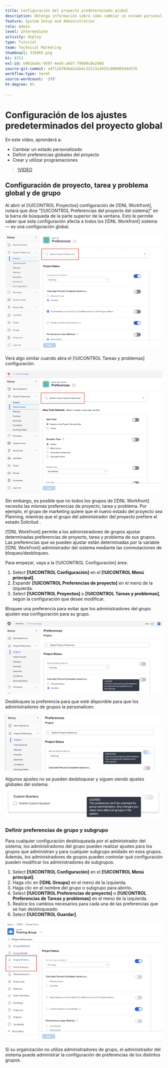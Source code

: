 ```yaml
---
title: Configuración del proyecto predeterminado global
description: Obtenga información sobre cómo cambiar un estado personalizado, establecer las preferencias globales del proyecto y crear programaciones que sean ajustes predeterminados globales.
feature: System Setup and Administration
role: Admin
level: Intermediate
activity: deploy
type: Tutorial
team: Technical Marketing
thumbnail: 335065.png
kt: 8753
exl-id: b961ba8c-9597-4ed4-a6d7-79689c8e290d
source-git-commit: adf12d7846d2a1b4c32513a3955c080905044576
workflow-type: tm+mt
source-wordcount: '379'
ht-degree: 0%

---
```


# Configuración de los ajustes predeterminados del proyecto global

<!---
21.4 updates have been made
--->

En este vídeo, aprenderá a:

* Cambiar un estado personalizado
* Definir preferencias globales del proyecto
* Crear y utilizar programaciones

>[!VIDEO](https://video.tv.adobe.com/v/335065/?quality=12)

## Configuración de proyecto, tarea y problema global y de grupo

Al abrir el [!UICONTROL Proyectos] configuración de [!DNL Workfront], notará que dice &quot;[!UICONTROL Preferencias del proyecto del sistema]&quot; en la barra de búsqueda de la parte superior de la ventana. Esto le permite saber que esta configuración afecta a todos los [!DNL Workfront] sistema — es una configuración global.

![[!UICONTROL Preferencias de proyecto] en [!UICONTROL Configuración]](assets/admin-fund-system-project-preferences-1.png)

Verá algo similar cuando abra el [!UICONTROL Tareas y problemas] configuración.

![[!UICONTROL Preferencias de tareas y problemas] en [!UICONTROL Configuración]](assets/admin-fund-task-issue-preferences-2.png)

Sin embargo, es posible que no todos los grupos de [!DNL Workfront] necesita las mismas preferencias de proyecto, tarea y problema. Por ejemplo, el grupo de marketing quiere que el nuevo estado del proyecto sea Planning, mientras que el grupo del administrador del proyecto prefiere el estado Solicitud .

[!DNL Workfront] permite a los administradores de grupos ajustar determinadas preferencias de proyecto, tarea y problema de sus grupos. Las preferencias que se pueden ajustar están determinadas por la variable [!DNL Workfront] administrador del sistema mediante las conmutaciones de bloqueo/desbloqueo.

Para empezar, vaya a la [!UICONTROL Configuración] área:

1. Select **[!UICONTROL Configuración]** en el **[!UICONTROL Menú principal]**.
1. Expandir **[!UICONTROL Preferencias de proyecto]** en el menú de la izquierda.
1. Select **[!UICONTROL Proyectos]** o **[!UICONTROL Tareas y problemas]**, según la configuración que desee modificar.

Bloquee una preferencia para evitar que los administradores del grupo ajusten esa configuración para su grupo.

![Mensaje de preferencias bloqueado](assets/admin-fund-preferences-locked-3.png)

Desbloquee la preferencia para que esté disponible para que los administradores de grupos la personalicen.

![Mensaje de preferencia desbloqueado](assets/admin-fund-preferences-unlocked-4.png)

Algunos ajustes no se pueden desbloquear y siguen siendo ajustes globales del sistema.

![Mensaje de preferencias bloqueado](assets/admin-fund-preferences-always-locked-5.png)

### Definir preferencias de grupo y subgrupo

Para cualquier configuración desbloqueada por el administrador del sistema, los administradores del grupo pueden realizar ajustes para los grupos que administran y para cualquier subgrupo anidado en esos grupos. Además, los administradores de grupos pueden controlar qué configuración pueden modificar los administradores de subgrupos.

1. Select **[!UICONTROL Configuración]** en el **[!UICONTROL Menú principal]**.
1. Haga clic en **[!DNL Groups]** en el menú de la izquierda.
1. Haga clic en el nombre del grupo o subgrupo para abrirlo.
1. Select **[!UICONTROL Preferencias de proyecto]** o **[!UICONTROL Preferencias de Tareas y problemas]** en el menú de la izquierda.
1. Realice los cambios necesarios para cada una de las preferencias que se han desbloqueado.
1. Select **[!UICONTROL Guardar]**.

![[!UICONTROL Estado del proyecto] sección [!UICONTROL Grupo] página](assets/admin-fund-group-preferences.png)

Si su organización no utiliza administradores de grupo, el administrador del sistema puede administrar la configuración de preferencias de los distintos grupos.

<!---
learn more URLs and guides
Create or edit a group status 
Group administrators 
Configure system-wide project preferences 
Configure project preferences for a group 
Configure task and issue preferences for a group 
Create and modify a group’s schedule 
--->
